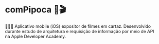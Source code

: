 # comPipoca 🍿🎬

👩🏽‍💻 Aplicativo mobile (iOS) expositor de filmes em cartaz. Desenvolvido durante estudo de arquitetura e requisição de informação por meio de API na Apple Developer Academy.
